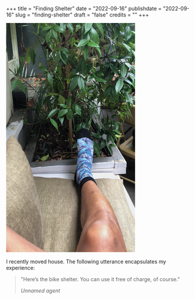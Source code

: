 +++
title = "Finding Shelter"
date = "2022-09-16"
publishdate = "2022-09-16"
slug = "finding-shelter"
draft = "false"
credits = ""
+++

<!--Not sure if title should reference a song -->

![Legs with jazzy sock resting on a cushion next to plants](finding_shelter.png)

I recently moved house. The following utterance encapsulates my experience:

> "Here’s the bike shelter. You can use it free of charge, of course."
>
> *Unnamed agent*

<!-- *Agent for a residential rental company.*-->


